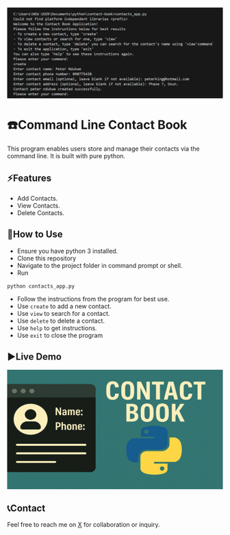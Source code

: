![Program Screenshot](/contact-book.PNG)

# ☎️Command Line Contact Book
This program enables users store and manage their contacts via the command line.
It is built with pure python.

## ⚡Features
- Add Contacts.
- View Contacts.
- Delete Contacts.

## 📜How to Use
- Ensure you have python 3 installed.
- Clone this repository
- Navigate to the project folder in command prompt or shell.
- Run 
```
python contacts_app.py
```
- Follow the instructions from the program for best use.
- Use `create` to add a new contact.
- Use `view` to search for a contact.
- Use `delete` to delete a contact.
- Use `help` to get instructions.
- Use `exit` to close the program

## ▶️Live Demo
[![Thumbnail](./contact-book-thumbnail.png)](https://youtu.be/xDRBwOnMGw0)

## 📞Contact
Feel free to reach me on [X](x.com/Ndigitals001) for collaboration or inquiry.

